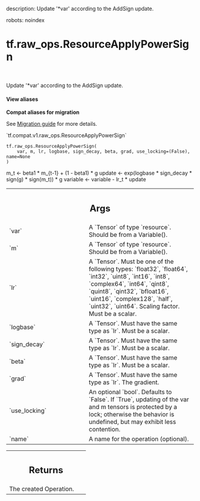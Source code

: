 description: Update '*var' according to the AddSign update.

robots: noindex

# tf.raw_ops.ResourceApplyPowerSign

<!-- Insert buttons and diff -->

<table class="tfo-notebook-buttons tfo-api nocontent" align="left">

</table>



Update '*var' according to the AddSign update.

<section class="expandable">
  <h4 class="showalways">View aliases</h4>
  <p>
<b>Compat aliases for migration</b>
<p>See
<a href="https://www.tensorflow.org/guide/migrate">Migration guide</a> for
more details.</p>
<p>`tf.compat.v1.raw_ops.ResourceApplyPowerSign`</p>
</p>
</section>

<pre class="devsite-click-to-copy prettyprint lang-py tfo-signature-link">
<code>tf.raw_ops.ResourceApplyPowerSign(
    var, m, lr, logbase, sign_decay, beta, grad, use_locking=(False), name=None
)
</code></pre>



<!-- Placeholder for "Used in" -->

m_t <- beta1 * m_{t-1} + (1 - beta1) * g
update <- exp(logbase * sign_decay * sign(g) * sign(m_t)) * g
variable <- variable - lr_t * update

<!-- Tabular view -->
 <table class="responsive fixed orange">
<colgroup><col width="214px"><col></colgroup>
<tr><th colspan="2"><h2 class="add-link">Args</h2></th></tr>

<tr>
<td>
`var`
</td>
<td>
A `Tensor` of type `resource`. Should be from a Variable().
</td>
</tr><tr>
<td>
`m`
</td>
<td>
A `Tensor` of type `resource`. Should be from a Variable().
</td>
</tr><tr>
<td>
`lr`
</td>
<td>
A `Tensor`. Must be one of the following types: `float32`, `float64`, `int32`, `uint8`, `int16`, `int8`, `complex64`, `int64`, `qint8`, `quint8`, `qint32`, `bfloat16`, `uint16`, `complex128`, `half`, `uint32`, `uint64`.
Scaling factor. Must be a scalar.
</td>
</tr><tr>
<td>
`logbase`
</td>
<td>
A `Tensor`. Must have the same type as `lr`. Must be a scalar.
</td>
</tr><tr>
<td>
`sign_decay`
</td>
<td>
A `Tensor`. Must have the same type as `lr`. Must be a scalar.
</td>
</tr><tr>
<td>
`beta`
</td>
<td>
A `Tensor`. Must have the same type as `lr`. Must be a scalar.
</td>
</tr><tr>
<td>
`grad`
</td>
<td>
A `Tensor`. Must have the same type as `lr`. The gradient.
</td>
</tr><tr>
<td>
`use_locking`
</td>
<td>
An optional `bool`. Defaults to `False`.
If `True`, updating of the var and m tensors is
protected by a lock; otherwise the behavior is undefined, but may exhibit less
contention.
</td>
</tr><tr>
<td>
`name`
</td>
<td>
A name for the operation (optional).
</td>
</tr>
</table>



<!-- Tabular view -->
 <table class="responsive fixed orange">
<colgroup><col width="214px"><col></colgroup>
<tr><th colspan="2"><h2 class="add-link">Returns</h2></th></tr>
<tr class="alt">
<td colspan="2">
The created Operation.
</td>
</tr>

</table>

